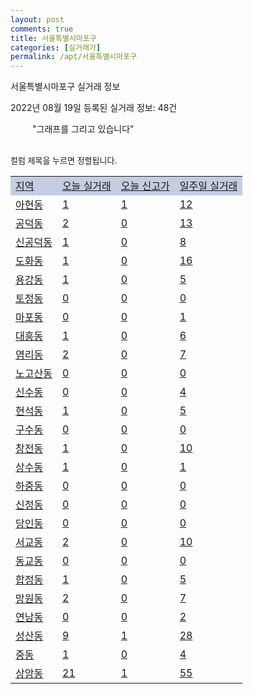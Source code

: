 ```yaml
---
layout: post
comments: true
title: 서울특별시마포구
categories: [실거래가]
permalink: /apt/서울특별시마포구
---
```


서울특별시마포구 실거래 정보

2022년 08월 19일 등록된 실거래 정보: 48건

<!--<script async src="https://pagead2.googlesyndication.com/pagead/js/adsbygoogle.js?client=ca-pub-3485438051770037"
 crossorigin="anonymous"></script>-->

<script type="text/javascript">
  google.charts.load('current', {'packages':['corechart']});
  google.charts.setOnLoadCallback(drawChart);

  function drawChart() {
    var data = google.visualization.arrayToDataTable([['거래일', '매매', '전월세', '전매'], ['21-01', 0, 7, 1], ['21-02', 0, 1, 0], ['21-03', 0, 5, 0], ['21-04', 0, 1, 0], ['21-05', 0, 5, 0], ['21-06', 0, 33, 0], ['21-07', 33, 132, 1], ['21-08', 159, 485, 4], ['21-09', 116, 498, 5], ['21-10', 89, 610, 3], ['21-11', 46, 539, 2], ['21-12', 60, 740, 0], ['22-01', 53, 679, 2], ['22-02', 31, 776, 1], ['22-03', 54, 751, 0], ['22-04', 73, 686, 2], ['22-05', 71, 692, 0], ['22-06', 43, 654, 4], ['22-07', 28, 510, 1], ['22-08', 2, 199, 0]]);

    var options = {
      title: '최근 1년간 유형별 거래량 추이',
      legend: { position: 'bottom' }
    };

    setTimeout(function() {
        var chart = new google.visualization.LineChart(document.getElementById('columnchart_material'));
        chart.draw(data, (options));
        document.getElementById('loading').style.display = 'none';
        var dayLabel = (new Date()).getDay();
        if (dayLabel < 2) {
            sorttable.innerSortFunction.apply(document.getElementById('week'), []);
            sorttable.innerSortFunction.apply(document.getElementById('week'), []);        
        }
        else {
            sorttable.innerSortFunction.apply(document.getElementById('today'), []);
            sorttable.innerSortFunction.apply(document.getElementById('today'), []);
        }
    }, 200);

  }
</script>

<div id="loading" style="z-index:20; display: block; margin-left: 35px">"그래프를 그리고 있습니다"</div>
<div id="columnchart_material" style="width: 95%; margin-left: -35px; display: block"></div>
<!--<div style="width: 95%; margin-left: -35px; display: block">
      <script async src="https://pagead2.googlesyndication.com/pagead/js/adsbygoogle.js?client=ca-pub-3485438051770037"
          crossorigin="anonymous"></script>
      <ins class="adsbygoogle"
          style="display:block"
          data-ad-format="fluid"
          data-ad-layout-key="-fb+5w+4e-db+86"
          data-ad-client="ca-pub-3485438051770037"
          data-ad-slot="1827090281"></ins>
      <script>
          (adsbygoogle = window.adsbygoogle || []).push({});
      </script>
</div>-->
<br>

<font size='small' style='font-size: small;'>컬럼 제목을 누르면 정렬됩니다.</font>
<table class="sortable">
  <tr style='background-color: rgba(114, 132, 186,0.4);'>
    <td id="region"><a href="#">지역</a></td>
    <td id="today"><a href="#">오늘 실거래</a></td>
    <td id="today_new"><a href="#">오늘 신고가</a></td>
    <td id="week"><a href="#">일주일 실거래</a></td>
  </tr>

  
  <tr class="item">
    <td><a href="서울특별시마포구아현동">아현동</a></td>
    <td><a href="서울특별시마포구아현동">1</a></td>
    <td><a href="서울특별시마포구아현동">1</a></td>
    <td><a href="서울특별시마포구아현동">12</a></td>
  </tr>
    

  <tr class="item">
    <td><a href="서울특별시마포구공덕동">공덕동</a></td>
    <td><a href="서울특별시마포구공덕동">2</a></td>
    <td><a href="서울특별시마포구공덕동">0</a></td>
    <td><a href="서울특별시마포구공덕동">13</a></td>
  </tr>
    

  <tr class="item">
    <td><a href="서울특별시마포구신공덕동">신공덕동</a></td>
    <td><a href="서울특별시마포구신공덕동">1</a></td>
    <td><a href="서울특별시마포구신공덕동">0</a></td>
    <td><a href="서울특별시마포구신공덕동">8</a></td>
  </tr>
    

  <tr class="item">
    <td><a href="서울특별시마포구도화동">도화동</a></td>
    <td><a href="서울특별시마포구도화동">1</a></td>
    <td><a href="서울특별시마포구도화동">0</a></td>
    <td><a href="서울특별시마포구도화동">16</a></td>
  </tr>
    

  <tr class="item">
    <td><a href="서울특별시마포구용강동">용강동</a></td>
    <td><a href="서울특별시마포구용강동">1</a></td>
    <td><a href="서울특별시마포구용강동">0</a></td>
    <td><a href="서울특별시마포구용강동">5</a></td>
  </tr>
    

  <tr class="item">
    <td><a href="서울특별시마포구토정동">토정동</a></td>
    <td><a href="서울특별시마포구토정동">0</a></td>
    <td><a href="서울특별시마포구토정동">0</a></td>
    <td><a href="서울특별시마포구토정동">0</a></td>
  </tr>
    

  <tr class="item">
    <td><a href="서울특별시마포구마포동">마포동</a></td>
    <td><a href="서울특별시마포구마포동">0</a></td>
    <td><a href="서울특별시마포구마포동">0</a></td>
    <td><a href="서울특별시마포구마포동">1</a></td>
  </tr>
    

  <tr class="item">
    <td><a href="서울특별시마포구대흥동">대흥동</a></td>
    <td><a href="서울특별시마포구대흥동">1</a></td>
    <td><a href="서울특별시마포구대흥동">0</a></td>
    <td><a href="서울특별시마포구대흥동">6</a></td>
  </tr>
    

  <tr class="item">
    <td><a href="서울특별시마포구염리동">염리동</a></td>
    <td><a href="서울특별시마포구염리동">2</a></td>
    <td><a href="서울특별시마포구염리동">0</a></td>
    <td><a href="서울특별시마포구염리동">7</a></td>
  </tr>
    

  <tr class="item">
    <td><a href="서울특별시마포구노고산동">노고산동</a></td>
    <td><a href="서울특별시마포구노고산동">0</a></td>
    <td><a href="서울특별시마포구노고산동">0</a></td>
    <td><a href="서울특별시마포구노고산동">0</a></td>
  </tr>
    

  <tr class="item">
    <td><a href="서울특별시마포구신수동">신수동</a></td>
    <td><a href="서울특별시마포구신수동">0</a></td>
    <td><a href="서울특별시마포구신수동">0</a></td>
    <td><a href="서울특별시마포구신수동">4</a></td>
  </tr>
    

  <tr class="item">
    <td><a href="서울특별시마포구현석동">현석동</a></td>
    <td><a href="서울특별시마포구현석동">1</a></td>
    <td><a href="서울특별시마포구현석동">0</a></td>
    <td><a href="서울특별시마포구현석동">5</a></td>
  </tr>
    

  <tr class="item">
    <td><a href="서울특별시마포구구수동">구수동</a></td>
    <td><a href="서울특별시마포구구수동">0</a></td>
    <td><a href="서울특별시마포구구수동">0</a></td>
    <td><a href="서울특별시마포구구수동">0</a></td>
  </tr>
    

  <tr class="item">
    <td><a href="서울특별시마포구창전동">창전동</a></td>
    <td><a href="서울특별시마포구창전동">1</a></td>
    <td><a href="서울특별시마포구창전동">0</a></td>
    <td><a href="서울특별시마포구창전동">10</a></td>
  </tr>
    

  <tr class="item">
    <td><a href="서울특별시마포구상수동">상수동</a></td>
    <td><a href="서울특별시마포구상수동">1</a></td>
    <td><a href="서울특별시마포구상수동">0</a></td>
    <td><a href="서울특별시마포구상수동">1</a></td>
  </tr>
    

  <tr class="item">
    <td><a href="서울특별시마포구하중동">하중동</a></td>
    <td><a href="서울특별시마포구하중동">0</a></td>
    <td><a href="서울특별시마포구하중동">0</a></td>
    <td><a href="서울특별시마포구하중동">0</a></td>
  </tr>
    

  <tr class="item">
    <td><a href="서울특별시마포구신정동">신정동</a></td>
    <td><a href="서울특별시마포구신정동">0</a></td>
    <td><a href="서울특별시마포구신정동">0</a></td>
    <td><a href="서울특별시마포구신정동">0</a></td>
  </tr>
    

  <tr class="item">
    <td><a href="서울특별시마포구당인동">당인동</a></td>
    <td><a href="서울특별시마포구당인동">0</a></td>
    <td><a href="서울특별시마포구당인동">0</a></td>
    <td><a href="서울특별시마포구당인동">0</a></td>
  </tr>
    

  <tr class="item">
    <td><a href="서울특별시마포구서교동">서교동</a></td>
    <td><a href="서울특별시마포구서교동">2</a></td>
    <td><a href="서울특별시마포구서교동">0</a></td>
    <td><a href="서울특별시마포구서교동">10</a></td>
  </tr>
    

  <tr class="item">
    <td><a href="서울특별시마포구동교동">동교동</a></td>
    <td><a href="서울특별시마포구동교동">0</a></td>
    <td><a href="서울특별시마포구동교동">0</a></td>
    <td><a href="서울특별시마포구동교동">0</a></td>
  </tr>
    

  <tr class="item">
    <td><a href="서울특별시마포구합정동">합정동</a></td>
    <td><a href="서울특별시마포구합정동">1</a></td>
    <td><a href="서울특별시마포구합정동">0</a></td>
    <td><a href="서울특별시마포구합정동">5</a></td>
  </tr>
    

  <tr class="item">
    <td><a href="서울특별시마포구망원동">망원동</a></td>
    <td><a href="서울특별시마포구망원동">2</a></td>
    <td><a href="서울특별시마포구망원동">0</a></td>
    <td><a href="서울특별시마포구망원동">7</a></td>
  </tr>
    

  <tr class="item">
    <td><a href="서울특별시마포구연남동">연남동</a></td>
    <td><a href="서울특별시마포구연남동">0</a></td>
    <td><a href="서울특별시마포구연남동">0</a></td>
    <td><a href="서울특별시마포구연남동">2</a></td>
  </tr>
    

  <tr class="item">
    <td><a href="서울특별시마포구성산동">성산동</a></td>
    <td><a href="서울특별시마포구성산동">9</a></td>
    <td><a href="서울특별시마포구성산동">1</a></td>
    <td><a href="서울특별시마포구성산동">28</a></td>
  </tr>
    

  <tr class="item">
    <td><a href="서울특별시마포구중동">중동</a></td>
    <td><a href="서울특별시마포구중동">1</a></td>
    <td><a href="서울특별시마포구중동">0</a></td>
    <td><a href="서울특별시마포구중동">4</a></td>
  </tr>
    

  <tr class="item">
    <td><a href="서울특별시마포구상암동">상암동</a></td>
    <td><a href="서울특별시마포구상암동">21</a></td>
    <td><a href="서울특별시마포구상암동">1</a></td>
    <td><a href="서울특별시마포구상암동">55</a></td>
  </tr>
    


</table>


    
